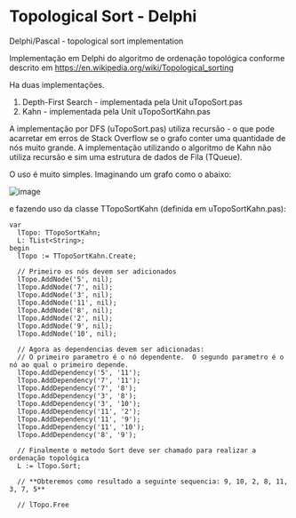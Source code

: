 # Topological Sort - Delphi
Delphi/Pascal - topological sort implementation

Implementação em Delphi do algoritmo de ordenação topológica conforme descrito em https://en.wikipedia.org/wiki/Topological_sorting

Ha duas implementações.

1) Depth-First Search - implementada pela Unit uTopoSort.pas
2) Kahn - implementada pela Unit uTopoSortKahn.pas

A implementação por DFS (uTopoSort.pas) utiliza recursão - o que pode acarretar em erros de Stack Overflow se o grafo conter uma quantidade de nós muito grande.
A implementação utilizando o algoritmo de Kahn não utiliza recursão e sim uma estrutura de dados de Fila (TQueue).

O uso é muito simples. Imaginando um grafo como o abaixo:

![image](https://user-images.githubusercontent.com/43576141/227969953-6afec28f-84b2-4ac9-a022-7c8ba19010af.png)

e fazendo uso da classe TTopoSortKahn (definida em uTopoSortKahn.pas):

```
var
  lTopo: TTopoSortKahn;
  L: TList<String>;
begin
  lTopo := TTopoSortKahn.Create;

  // Primeiro os nós devem ser adicionados
  lTopo.AddNode('5', nil);
  lTopo.AddNode('7', nil);
  lTopo.AddNode('3', nil);
  lTopo.AddNode('11', nil);
  lTopo.AddNode('8', nil);
  lTopo.AddNode('2', nil);
  lTopo.AddNode('9', nil);
  lTopo.AddNode('10', nil);

  // Agora as dependencias devem ser adicionadas: 
  // O primeiro parametro é o nó dependente.  O segundo parametro é o nó ao qual o primeiro depende.
  lTopo.AddDependency('5', '11');
  lTopo.AddDependency('7', '11');
  lTopo.AddDependency('7', '8');
  lTopo.AddDependency('3', '8');
  lTopo.AddDependency('3', '10');
  lTopo.AddDependency('11', '2');
  lTopo.AddDependency('11', '9');
  lTopo.AddDependency('11', '10');
  lTopo.AddDependency('8', '9');

  // Finalmente o metodo Sort deve ser chamado para realizar a ordenação topológica
  L := lTopo.Sort;   
    
  // **Obteremos como resultado a seguinte sequencia: 9, 10, 2, 8, 11, 3, 7, 5**

  // lTopo.Free
```
